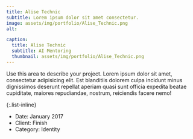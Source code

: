 ```yaml
---
title: Alise Technic
subtitle: Lorem ipsum dolor sit amet consectetur.
image: assets/img/portfolio/Alise_Technic.png
alt: 

caption:
  title: Alise Technic
  subtitle: AI Mentoring
  thumbnail: assets/img/portfolio/Alise_Technic.png
---
```

Use this area to describe your project. Lorem ipsum dolor sit amet, consectetur adipisicing elit. Est blanditiis dolorem culpa incidunt minus dignissimos deserunt repellat aperiam quasi sunt officia expedita beatae cupiditate, maiores repudiandae, nostrum, reiciendis facere nemo!

{:.list-inline}
- Date: January 2017
- Client: Finish
- Category: Identity

